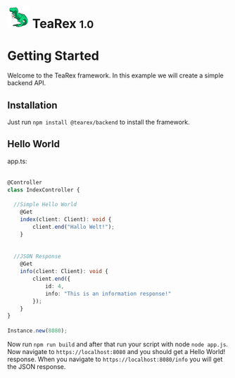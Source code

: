 # <img src="docs/logo.png" width="50" height="50"> TeaRex <small>1.0</small>

# Getting Started

Welcome to the TeaRex framework. In this example we will create a simple backend API.

## Installation

Just run ```npm install @tearex/backend``` to install the framework.

## Hello World

app.ts:

```typescript

@Controller
class IndexController {

  //Simple Hello World
    @Get
    index(client: Client): void {
        client.end("Hallo Welt!");
    }
  
  
  //JSON Response
    @Get
    info(client: Client): void {
        client.end({
            id: 4,
            info: "This is an information response!"
        });
    }
}

Instance.new(8080);
```

Now run ```npm run build``` and after that run your script with node ```node app.js```. Now navigate to ```https://localhost:8080``` and you should get a Hello World! response.
When you navigate to ```https://localhost:8080/info``` you will get the JSON response.
